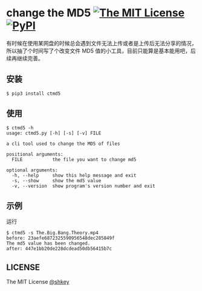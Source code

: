 # change the MD5 [![The MIT License](https://img.shields.io/badge/license-MIT-green.svg?style=flat-square)](http://opensource.org/licenses/MIT) [![PyPI](https://img.shields.io/pypi/v/ctmd5.svg?style=flat-square)](https://pypi.python.org/pypi/ctmd5)

有时候在使用某网盘的时候总会遇到文件无法上传或者是上传后无法分享的情况，所以抽了个时间写了个改变文件 MD5 值的小工具，目前只能算是基本能用吧，后续再继续完善。

## 安装

```shell
$ pip3 install ctmd5
```

## 使用

```shell
$ ctmd5 -h
usage: ctmd5.py [-h] [-s] [-v] FILE

a cli tool used to change the MD5 of files

positional arguments:
  FILE           the file you want to change md5

optional arguments:
  -h, --help     show this help message and exit
  -s, --show     show the md5 value
  -v, --version  show program's version number and exit
```

## 示例

运行

```shell
$ ctmd5 -s The.Big.Bang.Theory.mp4
before: 23aefe6872325590956548dec285849f
The md5 value has been changed.
after: 447e1bb20de228dcdead50db56415b7c
```

## LICENSE

The MIT License [@shkey](https://github.com/shkey)
